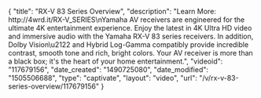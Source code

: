 {
    "title": "RX-V 83 Series Overview",
    "description": "Learn More: http:\/\/4wrd.it\/RX-V_SERIES\nYamaha AV receivers are engineered for the ultimate 4K entertainment experience. Enjoy the latest in 4K Ultra HD video and immersive audio with the Yamaha RX-V 83 series receivers. In addition, Dolby Vision\u2122 and Hybrid Log-Gamma compatibly provide incredible contrast, smooth tone and rich, bright colors. Your AV receiver is more than a black box; it's the heart of your home entertainment.",
    "videoid": "117679156",
    "date_created": "1490725080",
    "date_modified": "1505506688",
    "type": "captivate",
    "layout": "video",
    "url": "\/v\/rx-v-83-series-overview\/117679156"
}